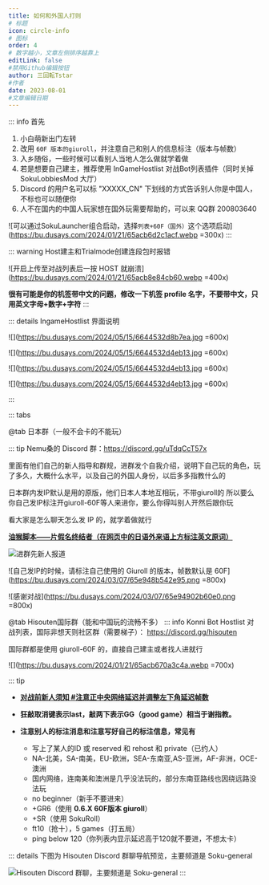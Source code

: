 ```yaml
---
title: 如何和外国人打则
# 标题
icon: circle-info
# 图标
order: 4
# 数字越小，文章左侧排序越靠上
editLink: false
#禁用Github编辑按钮
author: 三回転Tstar
#作者
date: 2023-08-01
#文章编辑日期
---
```


::: info 首先
1. 小白萌新出门左转
2. 改用 `60F 版本的giuroll`，并注意自己和别人的信息标注（版本与帧数）
3. 入乡随俗，一些时候可以看别人当地人怎么做就学着做
4. 若是想要自己建主，推荐使用 InGameHostlist 对战Bot列表插件（同时关掉 SokuLobbiesMod 大厅）
5. Discord 的用户名可以标 "XXXXX_CN" 下划线的方式告诉别人你是中国人，不标也可以随便你
6. 人不在国内的中国人玩家想在国外玩需要帮助的，可以来 QQ群 200803640

![可以通过SokuLauncher组合启动，选择`列表+60F（国外）`这个选项启动](https://bu.dusays.com/2024/01/21/65acb6d2c1acf.webp =300x)
:::

::: warning Host建主和Trialmode创建连段包时报错

![开启上传至对战列表后一按 HOST 就崩溃](https://bu.dusays.com/2024/01/21/65acb8e84cb60.webp =400x)

**很有可能是你的机签带中文的问题，修改一下机签 profile 名字，不要带中文，只用英文字母+数字+字符**
:::

::: details IngameHostlist 界面说明

![](https://bu.dusays.com/2024/05/15/6644532d8b7ea.jpg =600x)

![](https://bu.dusays.com/2024/05/15/6644532d4eb13.jpg =600x)

![](https://bu.dusays.com/2024/05/15/6644532d4eb13.jpg =600x)

![](https://bu.dusays.com/2024/05/15/6644532d4eb13.jpg =600x)

:::


::: tabs

@tab 日本群（一般不会卡的不能玩）

::: tip
Nemu桑的 Discord 群：https://discord.gg/uTdqCcT57x

里面有他们自己的新人指导和群规，进群发个自我介绍，说明下自己玩的角色，玩了多久，大概什么水平，以及自己的外国人身份，以后多多指教什么的

日本群内发IP默认是用的原版，他们日本人本地互相玩，不带giuroll的
所以要么你自己发IP标注开giuroll-60F等人来进你，要么你得叫别人开然后跟你玩

看大家是怎么聊天怎么发 IP 的，就学着做就行

[**油猴脚本——片假名终结者（在网页中的日语外来语上方标注英文原词）**](https://greasyfork.org/zh-CN/scripts/33268-katakana-terminator)

![进群先新人报道](https://bu.dusays.com/2024/06/25/667a7dc3e1e3f.jpg)

![自己发IP的时候，请标注自己使用的 Giuroll 的版本，帧数默认是 60F](https://bu.dusays.com/2024/03/07/65e948b542e95.png =800x)

![感谢对战](https://bu.dusays.com/2024/03/07/65e94902b60e0.png =800x)


@tab Hisouten国际群（能和中国玩的流畅不多）
::: info
Konni Bot Hostlist 对战列表，国际非想天则社区群（需要梯子）： https://discord.gg/hisouten

国际群都是使用 giuroll-60F 的，直接自己建主或者找人进就行

![](https://bu.dusays.com/2024/01/21/65acb670a3c4a.webp =700x)

::: tip 

- [**对战前新人须知 #注意正中央网络延迟并调整左下角延迟帧数**](/Beginners/BeforePlaying.html#注意正中央网络延迟并调整左下角延迟帧数)

- **狂敲取消键表示last，敲两下表示GG（good game）相当于谢指教。**

- **注意别人的标注消息和注意写好自己的标注信息，常见有**
   - 写上了某人的ID 或 reserved 和 rehost 和 private（已约人）
   - NA-北美，SA-南美，EU-欧洲，SEA-东南亚,AS-亚洲，AF-非洲，OCE-澳洲
   - 国内网络，连南美和澳洲是几乎没法玩的，部分东南亚路线也因绕远路没法玩
   - no beginner（新手不要进来）
   - +GR6（使用 **0.6.X 60F版本 giuroll**）
   - +SR（使用 SokuRoll）
   - ft10（抢十），5 games（打五局）
   - ping below 120（你列表内显示延迟高于120就不要进，不想太卡）


::: details 下图为 Hisouten Discord 群聊导航预览，主要频道是 Soku-general

![Hisouten Discord 群聊，主要频道是 Soku-general](https://bu.dusays.com/2024/03/07/65e944136ab55.png)
:::
